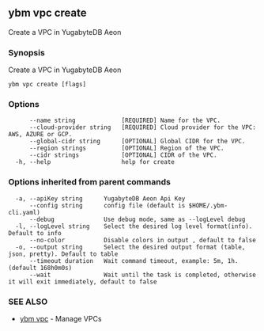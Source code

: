 ## ybm vpc create

Create a VPC in YugabyteDB Aeon

### Synopsis

Create a VPC in YugabyteDB Aeon

```
ybm vpc create [flags]
```

### Options

```
      --name string             [REQUIRED] Name for the VPC.
      --cloud-provider string   [REQUIRED] Cloud provider for the VPC: AWS, AZURE or GCP.
      --global-cidr string      [OPTIONAL] Global CIDR for the VPC.
      --region strings          [OPTIONAL] Region of the VPC.
      --cidr strings            [OPTIONAL] CIDR of the VPC.
  -h, --help                    help for create
```

### Options inherited from parent commands

```
  -a, --apiKey string      YugabyteDB Aeon Api Key
      --config string      config file (default is $HOME/.ybm-cli.yaml)
      --debug              Use debug mode, same as --logLevel debug
  -l, --logLevel string    Select the desired log level format(info). Default to info
      --no-color           Disable colors in output , default to false
  -o, --output string      Select the desired output format (table, json, pretty). Default to table
      --timeout duration   Wait command timeout, example: 5m, 1h. (default 168h0m0s)
      --wait               Wait until the task is completed, otherwise it will exit immediately, default to false
```

### SEE ALSO

* [ybm vpc](ybm_vpc.md)	 - Manage VPCs

